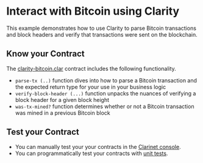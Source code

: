 # Interact with Bitcoin using Clarity

This example demonstrates how to use Clarity to parse Bitcoin transactions and block headers and verify that transactions were sent on the blockchain.

## Know your Contract

The [clarity-bitcoin.clar](/examples/clarity-bitcoin/contracts/clarity-bitcoin.clar) contract includes the following functionality.

+ `parse-tx (..)` function dives into how to parse a Bitcoin transaction and the expected return type for your use in your business logic
+ `verify-block-header (...)` function unpacks the nuances of verifying a block header for a given block height
+ `was-tx-mined?` function determines whether or not a Bitcoin transaction was mined in a previous Bitcoin block

## Test your Contract

+ You can manually test your your contracts in the [Clarinet console](https://docs.hiro.so/clarinet/how-to-guides/how-to-test-contract#load-contracts-in-a-console).
+ You can programmatically test your contracts with [unit tests](https://docs.hiro.so/clarinet/how-to-guides/how-to-test-contract).

